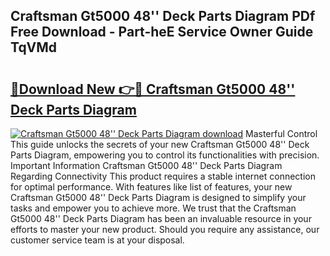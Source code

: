 ## Craftsman Gt5000 48'' Deck Parts Diagram PDf Free Download - Part-heE Service Owner Guide TqVMd

# <h2><a href="http://dfqc3a.blite.top/?on=Craftsman+Gt5000+48%27%27+Deck+Parts+Diagram">🔗Download New 👉🔴 Craftsman Gt5000 48'' Deck Parts Diagram</a></h2>

[![Craftsman Gt5000 48'' Deck Parts Diagram download](https://i.imgur.com/lujVjoI.png)](http://dfqc3a.blite.top/?on=Craftsman+Gt5000+48%27%27+Deck+Parts+Diagram)
Masterful Control This guide unlocks the secrets of your new Craftsman Gt5000 48'' Deck Parts Diagram, empowering you to control its functionalities with precision. Important Information Craftsman Gt5000 48'' Deck Parts Diagram Regarding Connectivity This product requires a stable internet connection for optimal performance. With features like list of features, your new Craftsman Gt5000 48'' Deck Parts Diagram is designed to simplify your tasks and empower you to achieve more. We trust that the Craftsman Gt5000 48'' Deck Parts Diagram has been an invaluable resource in your efforts to master your new product. Should you require any assistance, our customer service team is at your disposal.
